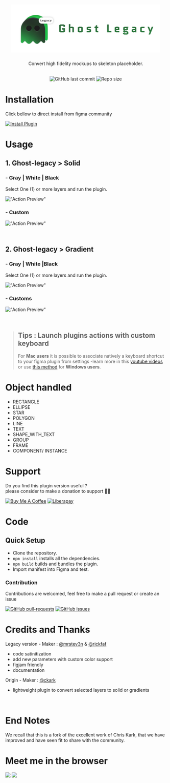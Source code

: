 <h1 align="center"><img alt="Ghost-legacy" src="src/assets/ghost-legacy.svg" height="150px"/></h1>

<div align="center">
  Convert high fidelity mockups to skeleton placeholder.
</div>

<div align="center">

</br>

![GitHub last commit](https://img.shields.io/github/last-commit/mrstev3n/ghost-legacy?color=blue&style=plastic)
![Repo size](https://img.shields.io/github/repo-size/mrstev3n/ghost-legacy?color=orange&style=plastic)

</div>

# Installation

Click bellow to direct install from figma community

<a href="https://www.figma.com/community/plugin/1017135840453013129"><img alt="Install Plugin" src="https://img.shields.io/endpoint?url=https://figma-plugin-badges.vercel.app/api/installs/1017135840453013129" height=24/></a>

# Usage

## 1. Ghost-legacy > Solid

### - Gray | White | Black

Select One (1) or more layers and run the plugin.

!["Action Preview"](src/assets/ghost-demo-1.gif)

### - Custom

!["Action Preview"](src/assets/ghost-demo-1.gif)

</br>

## 2. Ghost-legacy > Gradient

### - Gray | White |Black

Select One (1) or more layers and run the plugin.

!["Action Preview"](src/assets/ghost-demo-1.gif)

### - Customs

!["Action Preview"](src/assets/ghost-demo-1.gif)

</br>

> ## Tips : Launch plugins actions with custom keyboard
>
> For **Mac users** it is possible to associate natively a
> keyboard shortcut to your figma plugin from settings
> -learn more in this [youtube videos](https://www.youtube.com/watch?v=r-6q1AJNeTQ) or use
> [this method]() for **Windows users**.

# Object handled

- RECTANGLE
- ELLIPSE
- STAR
- POLYGON
- LINE
- TEXT
- SHAPE_WITH_TEXT
- GROUP
- FRAME
- COMPONENT/ INSTANCE

# Support

Do you find this plugin version useful ? </br> please consider to make a donation to support 🙏🏼

<p>
<a href="https://www.buymeacoffee.com/mrstev3n"><img alt="Buy Me A Coffee" src="https://www.buymeacoffee.com/assets/img/custom_images/orange_img.png" height=32></a>
<a href="https://liberapay.com/mrstev3n/"><img alt="Liberapay" src="https://img.shields.io/badge/Liberapay-F6C915?style=flat&logo=liberapay&logoColor=black" height=32></a>
</p>

# Code

## Quick Setup

- Clone the repository.
- `npm install` installs all the dependencies.
- `npm build` builds and bundles the plugin.
- Import manifest into Figma and test.

### Contribution

Contributions are welcomed, feel free to make a pull request or create an issue

[![GitHub pull-requests](https://img.shields.io/github/issues-pr/mrstev3n/ghost-legacy.svg)](https://GitHub.com/mrstev3n/ghost-legacy/pull/)
[![GitHub issues](https://img.shields.io/github/issues/mrstev3n/ghost-legacy.svg)](https://GitHub.com/mrstev3n/ghost-legacy/issues/)

# Credits and Thanks

Legacy version - Maker : [@mrstev3n](https://github.com/mrstev3n) & [@rickfaf](https://github.com/rickfaf)

- code satinitization
- add new parameters with custom color support
- figjam friendly
- documentation

Origin - Maker : [@ckark](https://github.com/ckark)

- lightweight plugin to convert selected layers to solid or gradients

</br>

# End Notes

We recall that this is a fork of the excellent work of Chris Kark, that we have improved and have seen fit to share with the community.

# Meet me in the browser

<p>
<a href="https://figma.com/@steven"><img src="https://img.shields.io/badge/figma-%23F24E1E.svg?style=for-the-badge&logo=figma&logoColor=white" height=24></a>
<a href="https://twitter.com/mrstev3n"><img src="https://img.shields.io/badge/twitter-%231DA1F2.svg?&style=for-the-badge&logo=twitter&logoColor=white" height=24></a>
</p>
